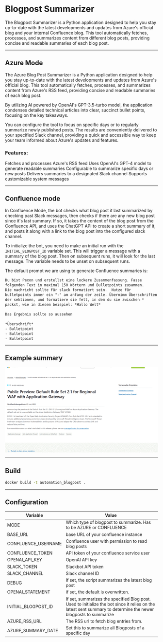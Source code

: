 # Blogpost Summarizer

The Blogpost Summarizer is a Python application designed to help you stay up-to-date with the latest developments and updates from Azure's official blog and your internal Confluence blog. This tool automatically fetches, processes, and summarizes content from different blog posts, providing concise and readable summaries of each blog post.

---

## Azure Mode

The Azure Blog Post Summarizer is a Python application designed to help you stay up-to-date with the latest developments and updates from Azure's official blog. This tool automatically fetches, processes, and summarizes content from Azure's RSS feed, providing concise and readable summaries of each blog post.

By utilizing AI powered by OpenAI's GPT-3.5-turbo model, the application condenses detailed technical articles into clear, succinct bullet points, focusing on the key takeaways.

You can configure the tool to focus on specific days or to regularly summarize newly published posts. The results are conveniently delivered to your specified Slack channel, providing a quick and accessible way to keep your team informed about Azure's updates and features.

### Features:

Fetches and processes Azure's RSS feed
Uses OpenAI's GPT-4 model to generate readable summaries
Configurable to summarize specific days or new posts
Delivers summaries to a designated Slack channel
Supports customizable system messages

---

## Confluence mode

In Confluence Mode, the bot checks what blog post it last summarized by checking past Slack messages, then checks if there are any new blog post since it's last summary. If so, it takes the content of the blog post from the Confluence API, and uses the ChatGPT API to create a short summary of it, and posts it along with a link to the blog post into the configured slack channel.

To initialize the bot, you need to make an initial run with the `INITIAL_BLOGPOST_ID` variable set. This will trigger a message with a summary of the blog post. Then on subsequent runs, it will look for the last message. The variable needs to be unset on subsequent runs.

The default prompt we are using to generate Confluence summaries is:

```
Du bist Pexon und erstellst eine lockere Zusammenfassung. Fasse folgenden Text in maximal 150 Wörtern und Bulletpoints zusammen.
Die nachricht sollte für slack formatiert sein.  Nutze für bulletpoints immer ein "-" am anfang der zeile. Übernimm Überschriften der sektionen, und formatiere sie fett, in dem du sie zwischen * packst, wie in diesem beispiel: *Hallo Welt*

Das Ergebnis sollte so aussehen

*Überschrift*
- Bulletpoint
- Bulletpoint
- Bulletpoint
```

---

## Example summary

![](img/demo.gif)

---

## Build

```bash
docker build -t automation_blogpost .
```

---

## Configuration

| Variable            | Value                                                                                                                                                           |
| ------------------- | --------------------------------------------------------------------------------------------------------------------------------------------------------------- |
| MODE                | Which type of blogpost to summarize. Has to be AZURE or CONFLUENCE                                                                                              |
| BASE_URL            | base URL of your confluence instance                                                                                                                            |
| CONFLUENCE_USERNAME | Confluence user with permission to read blog posts                                                                                                              |
| CONFLUENCE_TOKEN    | API token of your confluence service user                                                                                                                       |
| OPENAI_API_KEY      | OpenAI API key                                                                                                                                                  |
| SLACK_TOKEN         | Slackbot API token                                                                                                                                              |
| SLACK_CHANNEL       | Slack channel ID                                                                                                                                                |
| DEBUG               | If set, the script summarizes the latest blog post                                                                                                              |
| OPENAI_STATEMENT    | if set, the default is overwritten.                                                                                                                             |
| INITIAL_BLOGPOST_ID | If set, summarizes the specified Blog post. Used to initialize the bot since it relies on the latest sent summary to determine the newer blogposts to summarize |
| AZURE_RSS_URL       | The RSS url to fetch blog entries from.                                                                                                                         |
| AZURE_SUMMARY_DATE  | Set this to summarize all Blogposts of a specific day                                                                                                           |
